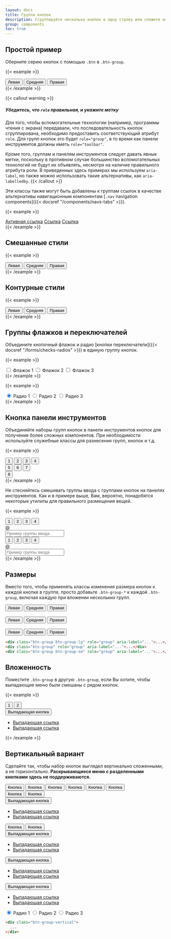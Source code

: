 ```yaml
---
layout: docs
title: Группа кнопок
description: Сгруппируйте несколько кнопок в одну строку или сложите их в вертикальный столбец.
group: components
toc: true
---
```


## Простой пример

Оберните серию кнопок с помощью `.btn` в `.btn-group`.

{{< example >}}
<div class="btn-group" role="group" aria-label="Простой пример">
  <button type="button" class="btn btn-primary">Левая</button>
  <button type="button" class="btn btn-primary">Средняя</button>
  <button type="button" class="btn btn-primary">Правая</button>
</div>
{{< /example >}}

{{< callout warning >}}
##### Убедитесь, что `role` правильная, и укажите метку

Для того, чтобы вспомогательные технологии (например, программы чтения с экрана) передавали, что последовательность кнопок сгруппирована, необходимо предоставить соответствующий атрибут `role`. Для групп кнопок это будет `role="group"`, в то время как панели инструментов должны иметь `role="toolbar"`.

Кроме того, группам и панелям инструментов следует давать явные метки, поскольку в противном случае большинство вспомогательных технологий не будут их объявлять, несмотря на наличие правильного атрибута роли. В приведенных здесь примерах мы используем `aria-label`, но также можно использовать такие альтернативы, как `aria-labelledby`.
{{< /callout >}}

Эти классы также могут быть добавлены к группам ссылок в качестве альтернативы навигационным компонентам [`.nav` navigation components]({{< docsref "/components/navs-tabs" >}}).

{{< example >}}
<div class="btn-group">
  <a href="#" class="btn btn-primary active" aria-current="page">Активная ссылка</a>
  <a href="#" class="btn btn-primary">Ссылка</a>
  <a href="#" class="btn btn-primary">Ссылка</a>
</div>
{{< /example >}}

## Смешанные стили

{{< example >}}
<div class="btn-group" role="group" aria-label="Basic mixed styles example">
  <button type="button" class="btn btn-danger">Левая</button>
  <button type="button" class="btn btn-warning">Средняя</button>
  <button type="button" class="btn btn-success">Правая</button>
</div>
{{< /example >}}

## Контурные стили

{{< example >}}
<div class="btn-group" role="group" aria-label="Basic outlined example">
  <button type="button" class="btn btn-outline-primary">Левая</button>
  <button type="button" class="btn btn-outline-primary">Средняя</button>
  <button type="button" class="btn btn-outline-primary">Правая</button>
</div>
{{< /example >}}

## Группы флажков и переключателей

Объедините кнопочный флажок и радио [кнопки переключатели]({{< docsref "/forms/checks-radios" >}}) в единую группу кнопок.

{{< example >}}
<div class="btn-group" role="group" aria-label="Базовая группа переключателей флажков">
  <input type="checkbox" class="btn-check" id="btncheck1" autocomplete="off">
  <label class="btn btn-outline-primary" for="btncheck1">Флажок 1</label>

  <input type="checkbox" class="btn-check" id="btncheck2" autocomplete="off">
  <label class="btn btn-outline-primary" for="btncheck2">Флажок 2</label>

  <input type="checkbox" class="btn-check" id="btncheck3" autocomplete="off">
  <label class="btn btn-outline-primary" for="btncheck3">Флажок 3</label>
</div>
{{< /example >}}

{{< example >}}
<div class="btn-group" role="group" aria-label="Базовая группа переключателей радио">
  <input type="radio" class="btn-check" name="btnradio" id="btnradio1" autocomplete="off" checked>
  <label class="btn btn-outline-primary" for="btnradio1">Радио 1</label>

  <input type="radio" class="btn-check" name="btnradio" id="btnradio2" autocomplete="off">
  <label class="btn btn-outline-primary" for="btnradio2">Радио 2</label>

  <input type="radio" class="btn-check" name="btnradio" id="btnradio3" autocomplete="off">
  <label class="btn btn-outline-primary" for="btnradio3">Радио 3</label>
</div>
{{< /example >}}

## Кнопка панели инструментов

Объединяйте наборы групп кнопок в панели инструментов кнопок для получения более сложных компонентов. При необходимости используйте служебные классы для разнесения групп, кнопок и т.д.

{{< example >}}
<div class="btn-toolbar" role="toolbar" aria-label="Панель инструментов с группами кнопок">
  <div class="btn-group mr-2" role="group" aria-label="Первая группа">
    <button type="button" class="btn btn-primary">1</button>
    <button type="button" class="btn btn-primary">2</button>
    <button type="button" class="btn btn-primary">3</button>
    <button type="button" class="btn btn-primary">4</button>
  </div>
  <div class="btn-group mr-2" role="group" aria-label="Вторая группа">
    <button type="button" class="btn btn-secondary">5</button>
    <button type="button" class="btn btn-secondary">6</button>
    <button type="button" class="btn btn-secondary">7</button>
  </div>
  <div class="btn-group" role="group" aria-label="Третья группа">
    <button type="button" class="btn btn-info">8</button>
  </div>
</div>
{{< /example >}}

Не стесняйтесь смешивать группы ввода с группами кнопок на панелях инструментов. Как и в примере выше, Вам, вероятно, понадобятся некоторые утилиты для правильного размещения вещей.

{{< example >}}
<div class="btn-toolbar mb-3" role="toolbar" aria-label="Панель инструментов с группами кнопок">
  <div class="btn-group mr-2" role="group" aria-label="Первая группа">
    <button type="button" class="btn btn-outline-secondary">1</button>
    <button type="button" class="btn btn-outline-secondary">2</button>
    <button type="button" class="btn btn-outline-secondary">3</button>
    <button type="button" class="btn btn-outline-secondary">4</button>
  </div>
  <div class="input-group">
    <div class="input-group-text" id="btnGroupAddon">@</div>
    <input type="text" class="form-control" placeholder="Пример группы ввода" aria-label="Пример группы ввода" aria-describedby="btnGroupAddon">
  </div>
</div>

<div class="btn-toolbar justify-content-between" role="toolbar" aria-label="Панель инструментов с группами кнопок">
  <div class="btn-group" role="group" aria-label="Первая группа">
    <button type="button" class="btn btn-outline-secondary">1</button>
    <button type="button" class="btn btn-outline-secondary">2</button>
    <button type="button" class="btn btn-outline-secondary">3</button>
    <button type="button" class="btn btn-outline-secondary">4</button>
  </div>
  <div class="input-group">
    <div class="input-group-text" id="btnGroupAddon2">@</div>
    <input type="text" class="form-control" placeholder="Пример группы ввода" aria-label="Пример группы ввода" aria-describedby="btnGroupAddon2">
  </div>
</div>
{{< /example >}}

## Размеры

Вместо того, чтобы применять классы изменения размера кнопок к каждой кнопке в группе, просто добавьте `.btn-group-*` к каждой `.btn-group`, включая каждую при вложении нескольких групп.

<div class="bd-example">
  <div class="btn-group btn-group-lg" role="group" aria-label="Группа больших кнопок">
    <button type="button" class="btn btn-outline-dark">Левая</button>
    <button type="button" class="btn btn-outline-dark">Средняя</button>
    <button type="button" class="btn btn-outline-dark">Правая</button>
  </div>
  <br>
  <div class="btn-group" role="group" aria-label="Группа кнопок по умолчанию">
    <button type="button" class="btn btn-outline-dark">Левая</button>
    <button type="button" class="btn btn-outline-dark">Средняя</button>
    <button type="button" class="btn btn-outline-dark">Правая</button>
  </div>
  <br>
  <div class="btn-group btn-group-sm" role="group" aria-label="Маленькая группа кнопок">
    <button type="button" class="btn btn-outline-dark">Левая</button>
    <button type="button" class="btn btn-outline-dark">Средняя</button>
    <button type="button" class="btn btn-outline-dark">Правая</button>
  </div>
</div>

```html
<div class="btn-group btn-group-lg" role="group" aria-label="...">...</div>
<div class="btn-group" role="group" aria-label="...">...</div>
<div class="btn-group btn-group-sm" role="group" aria-label="...">...</div>
```

## Вложенность

Поместите `.btn-group` в другую `.btn-group`, если Вы хотите, чтобы выпадающие меню были смешаны с рядом кнопок.

{{< example >}}
<div class="btn-group" role="group" aria-label="Группа кнопок с вложенным раскрывающимся списком">
  <button type="button" class="btn btn-primary">1</button>
  <button type="button" class="btn btn-primary">2</button>

  <div class="btn-group" role="group">
    <button id="btnGroupDrop1" type="button" class="btn btn-primary dropdown-toggle" data-bs-toggle="dropdown" aria-expanded="false">
      Выпадающая кнопка
    </button>
    <ul class="dropdown-menu" aria-labelledby="btnGroupDrop1">
      <li><a class="dropdown-item" href="#">Выпадающая ссылка</a></li>
      <li><a class="dropdown-item" href="#">Выпадающая ссылка</a></li>
    </ul>
  </div>
</div>
{{< /example >}}

## Вертикальный вариант

Сделайте так, чтобы набор кнопок выглядел вертикально сложенными, а не горизонтально. **Раскрывающиеся меню с разделенными кнопками здесь не поддерживаются.**

<div class="bd-example">
  <div class="btn-group-vertical" role="group" aria-label="Вертикальная группа кнопок">
    <button type="button" class="btn btn-dark">Кнопка</button>
    <button type="button" class="btn btn-dark">Кнопка</button>
    <button type="button" class="btn btn-dark">Кнопка</button>
    <button type="button" class="btn btn-dark">Кнопка</button>
    <button type="button" class="btn btn-dark">Кнопка</button>
    <button type="button" class="btn btn-dark">Кнопка</button>
  </div>
</div>

<div class="bd-example">
  <div class="btn-group-vertical" role="group" aria-label="Вертикальная группа кнопок">
    <button type="button" class="btn btn-primary">Кнопка</button>
    <button type="button" class="btn btn-primary">Кнопка</button>
    <div class="btn-group" role="group">
      <button id="btnGroupVerticalDrop1" type="button" class="btn btn-primary dropdown-toggle" data-bs-toggle="dropdown" aria-expanded="false">
        Выпадающая кнопка
      </button>
      <ul class="dropdown-menu" aria-labelledby="btnGroupVerticalDrop1">
        <li><a class="dropdown-item" href="#">Выпадающая ссылка</a></li>
        <li><a class="dropdown-item" href="#">Выпадающая ссылка</a></li>
      </ul>
    </div>
    <button type="button" class="btn btn-primary">Кнопка</button>
    <button type="button" class="btn btn-primary">Кнопка</button>
    <div class="btn-group" role="group">
      <button id="btnGroupVerticalDrop2" type="button" class="btn btn-primary dropdown-toggle" data-bs-toggle="dropdown" aria-expanded="false">
        Выпадающая кнопка
      </button>
      <ul class="dropdown-menu" aria-labelledby="btnGroupVerticalDrop2">
        <li><a class="dropdown-item" href="#">Выпадающая ссылка</a></li>
        <li><a class="dropdown-item" href="#">Выпадающая ссылка</a></li>
      </ul>
    </div>
    <div class="btn-group" role="group">
      <button id="btnGroupVerticalDrop3" type="button" class="btn btn-primary dropdown-toggle" data-bs-toggle="dropdown" aria-expanded="false">
        Выпадающая кнопка
      </button>
      <ul class="dropdown-menu" aria-labelledby="btnGroupVerticalDrop3">
        <li><a class="dropdown-item" href="#">Выпадающая ссылка</a></li>
        <li><a class="dropdown-item" href="#">Выпадающая ссылка</a></li>
      </ul>
    </div>
    <div class="btn-group" role="group">
      <button id="btnGroupVerticalDrop4" type="button" class="btn btn-primary dropdown-toggle" data-bs-toggle="dropdown" aria-expanded="false">
        Выпадающая кнопка
      </button>
      <ul class="dropdown-menu" aria-labelledby="btnGroupVerticalDrop4">
        <li><a class="dropdown-item" href="#">Выпадающая ссылка</a></li>
        <li><a class="dropdown-item" href="#">Выпадающая ссылка</a></li>
      </ul>
    </div>
  </div>
</div>

<div class="bd-example">
  <div class="btn-group-vertical" role="group" aria-label="Vertical radio toggle button group">
    <input type="radio" class="btn-check" name="vbtn-radio" id="vbtn-radio1" autocomplete="off" checked>
    <label class="btn btn-outline-danger" for="vbtn-radio1">Радио 1</label>
    <input type="radio" class="btn-check" name="vbtn-radio" id="vbtn-radio2" autocomplete="off">
    <label class="btn btn-outline-danger" for="vbtn-radio2">Радио 2</label>
    <input type="radio" class="btn-check" name="vbtn-radio" id="vbtn-radio3" autocomplete="off">
    <label class="btn btn-outline-danger" for="vbtn-radio3">Радио 3</label>
  </div>
</div>

```html
<div class="btn-group-vertical">
  ...
</div>
```
